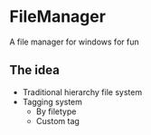 # FileManager
A file manager for windows for fun


## The idea
 - Traditional hierarchy file system
 - Tagging system
   - By filetype
   - Custom tag